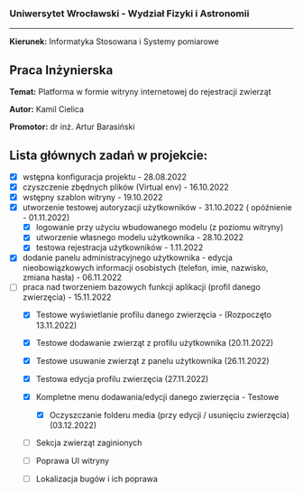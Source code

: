 ### Uniwersytet Wrocławski - Wydział Fizyki i Astronomii
***
**Kierunek:** Informatyka Stosowana i Systemy pomiarowe</br>
## Praca Inżynierska
**Temat:** Platforma w formie witryny internetowej do rejestracji zwierząt</br>

**Autor:** Kamil Cielica</br>

**Promotor:** dr inż. Artur Barasiński

## Lista głównych zadań w projekcie:
- [x] wstępna konfiguracja projektu - 28.08.2022
- [x] czyszczenie zbędnych plików (Virtual env) - 16.10.2022
- [x] wstępny szablon witryny - 19.10.2022
- [x] utworzenie testowej autoryzacji użytkowników - 31.10.2022 ( opóźnienie - 01.11.2022)
    - [x] logowanie przy użyciu wbudowanego modelu (z poziomu witryny)
    - [x] utworzenie własnego modelu użytkownika  - 28.10.2022
    - [x] testowa rejestracja użytkowników - 1.11.2022
- [x] dodanie panelu administracyjnego użytkownika - edycja nieobowiązkowych informacji osobistych (telefon, imie, nazwisko, zmiana hasła) - 06.11.2022
- [ ] praca nad tworzeniem bazowych funkcji aplikacji (profil danego zwierzęcia) - 15.11.2022
    - [x] Testowe wyświetlanie profilu danego zwierzęcia - (Rozpoczęto 13.11.2022)
    - [x] Testowe dodawanie zwierząt z profilu użytkownika (20.11.2022)
    - [x] Testowe usuwanie zwierząt z panelu użytkownika (26.11.2022)
    - [x] Testowa edycja profilu zwierzęcia (27.11.2022)
    - [x] Kompletne menu dodawania/edycji danego zwierzęcia - Testowe
        -[x] Oczyszczanie folderu media (przy edycji / usunięciu zwierzęcia) (03.12.2022)
    - [ ] Sekcja zwierząt zaginionych
    - [ ] Poprawa UI witryny 
    - [ ] Lokalizacja bugów i ich poprawa
    
    
    

